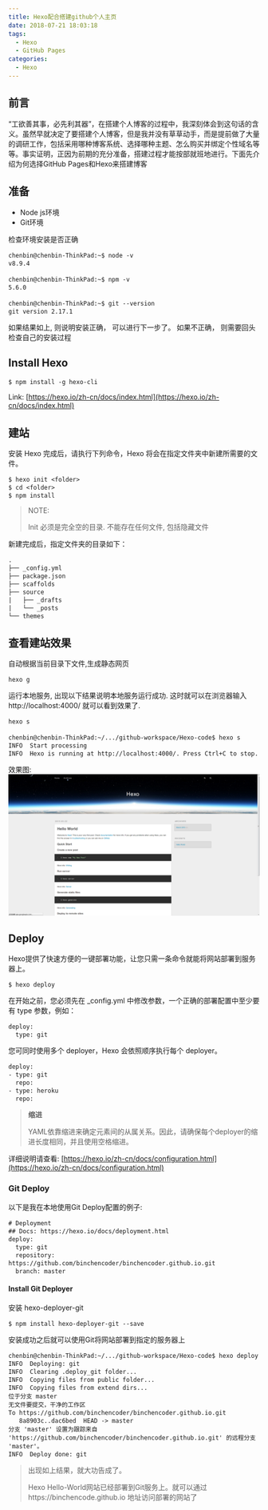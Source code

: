 ```yaml
---
title: Hexo配合搭建github个人主页
date: 2018-07-21 18:03:18
tags:
  - Hexo
  - GitHub Pages
categories:
  - Hexo
---
```


## 前言

“工欲善其事，必先利其器”，在搭建个人博客的过程中，我深刻体会到这句话的含义。虽然早就决定了要搭建个人博客，但是我并没有草草动手，而是提前做了大量的调研工作，包括采用哪种博客系统、选择哪种主题、怎么购买并绑定个性域名等等。事实证明，正因为前期的充分准备，搭建过程才能按部就班地进行。下面先介绍为何选择GitHub Pages和Hexo来搭建博客

## 准备

- Node js环境
- Git环境

<!--more-->

检查环境安装是否正确
```
chenbin@chenbin-ThinkPad:~$ node -v
v8.9.4

chenbin@chenbin-ThinkPad:~$ npm -v
5.6.0

chenbin@chenbin-ThinkPad:~$ git --version
git version 2.17.1
```
如果结果如上, 则说明安装正确， 可以进行下一步了。 如果不正确， 则需要回头检查自己的安装过程

## Install Hexo

```
$ npm install -g hexo-cli
```

Link:
[https://hexo.io/zh-cn/docs/index.html](https://hexo.io/zh-cn/docs/index.html)

## 建站

安装 Hexo 完成后，请执行下列命令，Hexo 将会在指定文件夹中新建所需要的文件。
```
$ hexo init <folder>
$ cd <folder>
$ npm install
```

> NOTE:
>
> Init <folder> 必须是完全空的目录. 不能存在任何文件, 包括隐藏文件

新建完成后，指定文件夹的目录如下：
```
.
├── _config.yml
├── package.json
├── scaffolds
├── source
|   ├── _drafts
|   └── _posts
└── themes
```

## 查看建站效果

自动根据当前目录下文件,生成静态网页
```
hexo g
```

运行本地服务, 出现以下结果说明本地服务运行成功. 这时就可以在浏览器输入http://localhost:4000/ 就可以看到效果了.
```
hexo s

chenbin@chenbin-ThinkPad:~/.../github-workspace/Hexo-code$ hexo s
INFO  Start processing
INFO  Hexo is running at http://localhost:4000/. Press Ctrl+C to stop.
```

效果图:
![hello-world](Hexo搭建github主页/bloghexo5.png)


## Deploy

Hexo提供了快速方便的一键部署功能，让您只需一条命令就能将网站部署到服务器上。

```
$ hexo deploy
```

在开始之前，您必须先在 _config.yml 中修改参数，一个正确的部署配置中至少要有 type 参数，例如：
```
deploy:
  type: git
```

您可同时使用多个 deployer，Hexo 会依照顺序执行每个 deployer。
```
deploy:
- type: git
  repo:
- type: heroku
  repo:
```

> **缩进**
>
> YAML依靠缩进来确定元素间的从属关系。因此，请确保每个deployer的缩进长度相同，并且使用空格缩进。

详细说明请查看:
[https://hexo.io/zh-cn/docs/configuration.html](https://hexo.io/zh-cn/docs/configuration.html)

### Git Deploy

以下是我在本地使用Git Deploy配置的例子:
```
# Deployment
## Docs: https://hexo.io/docs/deployment.html
deploy:
  type: git
  repository: https://github.com/binchencoder/binchencoder.github.io.git
  branch: master
```

#### Install Git Deployer

安装 hexo-deployer-git
```
$ npm install hexo-deployer-git --save
```

安装成功之后就可以使用Git将网站部署到指定的服务器上
```
chenbin@chenbin-ThinkPad:~/.../github-workspace/Hexo-code$ hexo deploy
INFO  Deploying: git
INFO  Clearing .deploy_git folder...
INFO  Copying files from public folder...
INFO  Copying files from extend dirs...
位于分支 master
无文件要提交，干净的工作区
To https://github.com/binchencoder/binchencoder.github.io.git
   8a8903c..dac6bed  HEAD -> master
分支 'master' 设置为跟踪来自 'https://github.com/binchencoder/binchencoder.github.io.git' 的远程分支 'master'。
INFO  Deploy done: git
```

> 出现如上结果，就大功告成了。
>
> Hexo Hello-World网站已经部署到Git服务上。就可以通过https://binchencode.github.io 地址访问部署的网站了